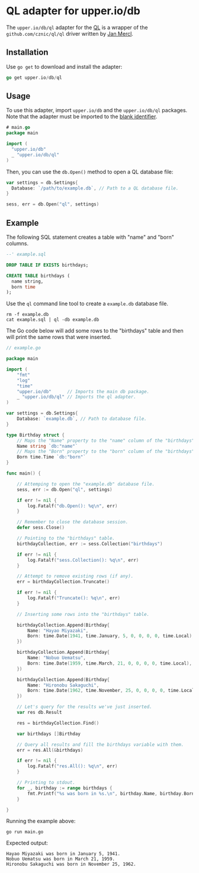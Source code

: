 # QL adapter for upper.io/db

The `upper.io/db/ql` adapter for the [QL][1] is a wrapper of the
`github.com/cznic/ql/ql` driver written by [Jan Mercl][1].

## Installation

Use `go get` to download and install the adapter:

```go
go get upper.io/db/ql
```

## Usage

To use this adapter, import `upper.io/db` and the `upper.io/db/ql` packages.
Note that the adapter must be imported to the [blank identifier][2].

```go
# main.go
package main

import (
  "upper.io/db"
  _ "upper.io/db/ql"
)
```

Then, you can use the `db.Open()` method to open a QL database file:

```go
var settings = db.Settings{
  Database: `/path/to/example.db`, // Path to a QL database file.
}

sess, err = db.Open("ql", settings)
```

## Example

The following SQL statement creates a table with "name" and "born"
columns.

```sql
--' example.sql

DROP TABLE IF EXISTS birthdays;

CREATE TABLE birthdays (
  name string,
  born time
);
```

Use the `ql` command line tool to create a `example.db` database
file.

```
rm -f example.db
cat example.sql | ql -db example.db
```

The Go code below will add some rows to the "birthdays" table and then will
print the same rows that were inserted.

```go
// example.go

package main

import (
	"fmt"
	"log"
	"time"
	"upper.io/db"      // Imports the main db package.
	_ "upper.io/db/ql" // Imports the ql adapter.
)

var settings = db.Settings{
	Database: `example.db`, // Path to database file.
}

type Birthday struct {
	// Maps the "Name" property to the "name" column of the "birthdays" table.
	Name string `db:"name"`
	// Maps the "Born" property to the "born" column of the "birthdays" table.
	Born time.Time `db:"born"`
}

func main() {

	// Attemping to open the "example.db" database file.
	sess, err := db.Open("ql", settings)

	if err != nil {
		log.Fatalf("db.Open(): %q\n", err)
	}

	// Remember to close the database session.
	defer sess.Close()

	// Pointing to the "birthdays" table.
	birthdayCollection, err := sess.Collection("birthdays")

	if err != nil {
		log.Fatalf("sess.Collection(): %q\n", err)
	}

	// Attempt to remove existing rows (if any).
	err = birthdayCollection.Truncate()

	if err != nil {
		log.Fatalf("Truncate(): %q\n", err)
	}

	// Inserting some rows into the "birthdays" table.

	birthdayCollection.Append(Birthday{
		Name: "Hayao Miyazaki",
		Born: time.Date(1941, time.January, 5, 0, 0, 0, 0, time.Local),
	})

	birthdayCollection.Append(Birthday{
		Name: "Nobuo Uematsu",
		Born: time.Date(1959, time.March, 21, 0, 0, 0, 0, time.Local),
	})

	birthdayCollection.Append(Birthday{
		Name: "Hironobu Sakaguchi",
		Born: time.Date(1962, time.November, 25, 0, 0, 0, 0, time.Local),
	})

	// Let's query for the results we've just inserted.
	var res db.Result

	res = birthdayCollection.Find()

	var birthdays []Birthday

	// Query all results and fill the birthdays variable with them.
	err = res.All(&birthdays)

	if err != nil {
		log.Fatalf("res.All(): %q\n", err)
	}

	// Printing to stdout.
	for _, birthday := range birthdays {
		fmt.Printf("%s was born in %s.\n", birthday.Name, birthday.Born.Format("January 2, 2006"))
	}

}

```

Running the example above:

```
go run main.go
```

Expected output:

```
Hayao Miyazaki was born in January 5, 1941.
Nobuo Uematsu was born in March 21, 1959.
Hironobu Sakaguchi was born in November 25, 1962.
```

[1]: https://github.com/cznic/ql
[2]: http://golang.org/doc/effective_go.html#blank
